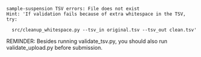 ```
sample-suspension TSV errors: File does not exist
Hint: 'If validation fails because of extra whitespace in the TSV, try:

  src/cleanup_whitespace.py --tsv_in original.tsv --tsv_out clean.tsv'
```
REMINDER: Besides running validate_tsv.py, you should also run validate_upload.py before submission.
